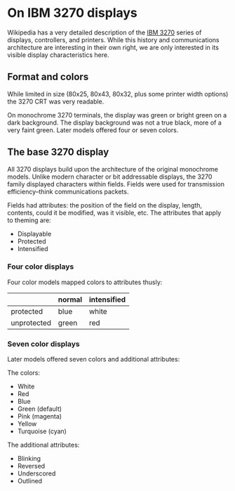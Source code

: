 # On IBM 3270 displays

Wikipedia has a very detailed description of the [IBM 3270](https://en.wikipedia.org/wiki/IBM_3270) series of displays, controllers, and printers. While this history and communications architecture are interesting in their own right, we are only interested in its visible display characteristics here.

## Format and colors

While limited in size (80x25, 80x43, 80x32, plus some printer width options) the 3270 CRT was very readable.

On monochrome 3270 terminals, the display was green or bright green on a dark background. The display background was not a true black, more of a very faint green. Later models offered four or seven colors.

## The base 3270 display

All 3270 displays build upon the architecture of the original monochrome models. Unlike modern character or bit addressable displays, the 3270 family displayed characters within fields. Fields were used for transmission efficiency–think communications packets.

Fields had attributes: the position of the field on the display, length, contents, could it be modified, was it visible, etc. The attributes that apply to theming are:

- Displayable
- Protected
- Intensified

### Four color displays

Four color models mapped colors to attributes thusly:

|             | normal | intensified |
| ----------- | ------ | ----------- |
| protected   | blue   | white       |
| unprotected | green  | red         |

### Seven color displays

Later models offered seven colors and additional attributes:

The colors:

- White
- Red
- Blue
- Green (default)
- Pink (magenta)
- Yellow
- Turquoise (cyan)

The additional attributes:

- Blinking
- Reversed
- Underscored
- Outlined
